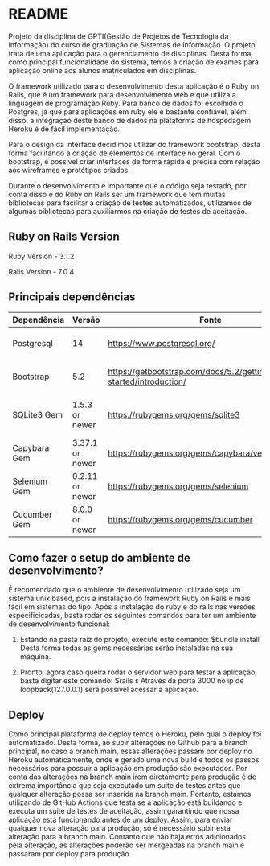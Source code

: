 # README

Projeto da disciplina de GPTI(Gestão de Projetos de Tecnologia da Informação) do curso de graduação de Sistemas de Informação. O projeto trata de uma aplicação para o gerenciamento de disciplinas. Desta forma, como principal funcionalidade do sistema, temos a criação de exames para aplicação online aos alunos matriculados em disciplinas.

O framework utilizado para o desenvolvimento desta aplicação é o Ruby on Rails, que é um framework para desenvolvimento web e que utiliza a linguagem de programação Ruby. Para banco de dados foi escolhido o Postgres, já que para aplicações em ruby ele é bastante confiável, além disso, a integração deste banco de dados na plataforma de hospedagem Heroku é de fácil implementação. 

Para o design da interface decidimos utilizar do framework bootstrap, desta forma facilitando a criação de elementos de interface no geral. Com o bootstrap, é possível criar interfaces de forma rápida e precisa com relação aos wireframes e protótipos criados.

Durante o desenvolvimento é importante que o código seja testado, por conta disso e do Ruby on Rails ser um framework que tem muitas bibliotecas para facilitar a criação de testes automatizados, utilizamos de algumas bibliotecas para auxiliarmos na criação de testes de aceitação.

## Ruby on Rails Version

Ruby Version - 3.1.2 

Rails Version - 7.0.4

## Principais dependências 

| Dependência  | Versão          | Fonte                                                           | Descrição                                              |
|--------------|-----------------|-----------------------------------------------------------------|--------------------------------------------------------|
| Postgresql   | 14              | https://www.postgresql.org/                                     | Banco de dados utilizado para produção.                |
| Bootstrap    | 5.2             | https://getbootstrap.com/docs/5.2/getting-started/introduction/ | Framework para desenvolvimento front-end.              |
| SQLite3 Gem  | 1.5.3 or newer  | https://rubygems.org/gems/sqlite3                               | Banco de dados utilizado para desenvolvimento e teste. |
| Capybara Gem | 3.37.1 or newer | https://rubygems.org/gems/capybara/versions/3.37.1              | Gem utilizada para teste.                              |
| Selenium Gem | 0.2.11 or newer | https://rubygems.org/gems/selenium                              | Gem utilizada para teste.                              |
| Cucumber Gem | 8.0.0 or newer  | https://rubygems.org/gems/cucumber                              | Framework de testes de aceitação.                      |

## Como fazer o setup do ambiente de desenvolvimento?

É recomendado que o ambiente de desenvolvimento utilizado seja um sistema unix based, pois a instalação do framework Ruby on Rails é mais fácil em sistemas do tipo. Após a instalação do ruby e do rails nas versões especificicadas, basta rodar os seguintes comandos para ter um ambiente de desenvolvimento funcional:

1. Estando na pasta raiz do projeto, execute este comando:
  $bundle install
Desta forma todas as gems necessárias serão instaladas na sua máquina.

2. Pronto, agora caso queira rodar o servidor web para testar a aplicação, basta digitar este comando:
  $rails s
 Através da porta 3000 no ip de loopback(127.0.0.1) será possível acessar a aplicação.

## Deploy

Como principal plataforma de deploy temos o Heroku, pelo qual o deploy foi automatizado. Desta forma, ao subir alterações no Github para a branch principal, no caso a branch main, essas alterações passam por deploy no Heroku automaticamente, onde é gerado uma nova build e todos os passos necessários para possuir a aplicação em produção são executados. Por conta das alterações na branch main irem diretamente para produção é de extrema importância que seja executado um suite de testes antes que qualquer alteração possa ser inserida na branch main. Portanto, estamos utilizando de GitHub Actions que testa se a aplicação está buildando e executa um suite de testes de aceitação, assim garantindo que nossa aplicação está funcionando antes de um deploy. 
Assim, para enviar qualquer nova alteração para produção, só é necessário subir esta alteração para a branch main. Contanto que não haja erros adicionados pela alteração, as alterações poderão ser mergeadas na branch main e passaram por deploy para produção.
